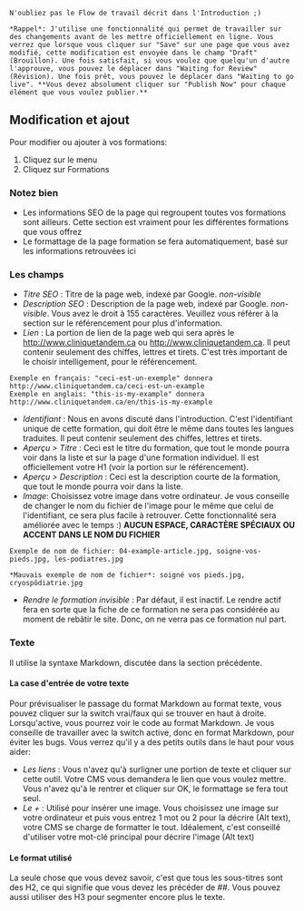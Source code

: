 ```hint|directive
N'oubliez pas le Flow de travail décrit dans l'Introduction ;)

*Rappel*: J'utilise une fonctionnalité qui permet de travailler sur des changements avant de les mettre officiellement en ligne. Vous verrez que lorsque vous cliquer sur "Save" sur une page que vous avez modifié, cette modification est envoyée dans le champ "Draft" (Brouillon). Une fois satisfait, si vous voulez que quelqu'un d'autre l'approuve, vous pouvez le déplacer dans "Waiting for Review" (Révision). Une fois prêt, vous pouvez le déplacer dans "Waiting to go live". **Vous devez absolument cliquer sur "Publish Now" pour chaque élément que vous voulez publier.**
```

## Modification et ajout

Pour modifier ou ajouter à vos formations:

1. Cliquez sur le menu
2. Cliquez sur Formations

### Notez bien

- Les informations SEO de la page qui regroupent toutes vos formations sont ailleurs. Cette section est vraiment pour les différentes formations que vous offrez
- Le formattage de la page formation se fera automatiquement, basé sur les informations retrouvées ici

### Les champs

- *Titre SEO* : Titre de la page web, indexé par Google. *non-visible*
- *Description SEO* : Description de la page web, indexé par Google. *non-visible*. Vous avez le droit à 155 caractères. Veuillez vous référer à la section sur le référencement pour plus d'information.
- *Lien* : La portion de lien de la page web qui sera après le http://www.cliniquetandem.ca ou http://www.cliniquetandem.ca. Il peut contenir seulement des chiffes, lettres et tirets. C'est très important de le choisir intelligement, pour le référencement. 

```hint|directive
Exemple en français: "ceci-est-un-exemple" donnera http://www.cliniquetandem.ca/ceci-est-un-example
Exemple en anglais: "this-is-my-example" donnera http://www.cliniquetandem.ca/en/this-is-my-example
```

- *Identifiant* : Nous en avons discuté dans l'introduction. C'est l'identifiant unique de cette formation, qui doit être le même dans toutes les langues traduites. Il peut contenir seulement des chiffes, lettres et tirets.
- *Aperçu > Titre* : Ceci est le titre du formation, que tout le monde pourra voir dans la liste et sur la page d'une formation individuel. Il est officiellement votre H1 (voir la portion sur le référencement).
- *Aperçu > Description* : Ceci est la description courte de la formation, que tout le monde pourra voir dans la liste.
- *Image*: Choisissez votre image dans votre ordinateur. Je vous conseille de changer le nom du fichier de l'image pour le même que celui de l'identifiant, ce sera plus facile à retrouver. Cette fonctionnalité sera améliorée avec le temps :) **AUCUN ESPACE, CARACTÈRE SPÉCIAUX OU ACCENT DANS LE NOM DU FICHIER**

```hint|directive
Exemple de nom de fichier: 04-example-article.jpg, soigne-vos-pieds.jpg, les-podiatres.jpg
```

```hint|warning
*Mauvais exemple de nom de fichier*: soigné vos pieds.jpg, cryospôdiatrie.jpg
```

- *Rendre le formation invisible* : Par défaut, il est inactif. Le rendre actif fera en sorte que la fiche de ce formation ne sera pas considérée au moment de rebâtir le site. Donc, on ne verra pas ce formation nul part.

### Texte

Il utilise la syntaxe Markdown, discutée dans la section précédente.

#### La case d'entrée de votre texte

Pour prévisualiser le passage du format Markdown au format texte, vous pouvez cliquer sur la switch vrai/faux qui se trouver en haut à droite. Lorsqu'active, vous pourrez voir le code au format Markdown. Je vous conseille de travailler avec la switch active, donc en format Markdown, pour éviter les bugs. Vous verrez qu'il y a des petits outils dans le haut pour vous aider:

- *Les liens* : Vous n'avez qu'à surligner une portion de texte et cliquer sur cette outil. Votre CMS vous demandera le lien que vous voulez mettre. Vous n'avez qu'à le rentrer et cliquer sur OK, le formattage se fera tout seul.
- *Le +* : Utilisé pour insérer une image. Vous choisissez une image sur votre ordinateur et puis vous entrez 1 mot ou 2 pour la décrire (Alt text), votre CMS se charge de formatter le tout. Idéalement, c'est conseillé d'utiliser votre mot-clé principal pour décrire l'image (Alt text)

#### Le format utilisé

La seule chose que vous devez savoir, c'est que tous les sous-titres sont des H2, ce qui signifie que vous devez les précéder de \#\#. Vous pouvez aussi utiliser des H3 pour segmenter encore plus le texte.
